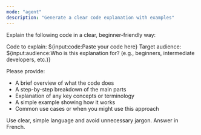 ```yaml
---
mode: "agent"
description: "Generate a clear code explanation with examples"
---
```


Explain the following code in a clear, beginner-friendly way:

Code to explain: ${input:code:Paste your code here}
Target audience: ${input:audience:Who is this explanation for? (e.g., beginners, intermediate developers, etc.)}

Please provide:

- A brief overview of what the code does
- A step-by-step breakdown of the main parts
- Explanation of any key concepts or terminology
- A simple example showing how it works
- Common use cases or when you might use this approach

Use clear, simple language and avoid unnecessary jargon.
Answer in French.
